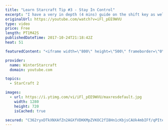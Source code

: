 ```yaml
---
title: "Learn Starcraft Tip #3 - Stay In Control"
excerpt: "I have a very in depth (4 mins) guide on the shift key as well here https://www.youtube.com/watch?v=7x9pHr544oY"
originalUrl: https://youtube.com/watch?v=iFl_pEE9WVU
type: video
price: Free
length: PT1M42S
publishedDateTime: 2017-10-24T21:18:42Z
heat: 51

featuredContent: "<iframe width=\"800\" height=\"500\" frameborder=\"0\" src=\"https://www.youtube.com/embed/iFl_pEE9WVU\" allow=\"accelerometer; autoplay; encrypted-media; gyroscope; picture-in-picture\" allowfullscreen></iframe>"

provider:
  name: WinterStarcraft
  domain: youtube.com

topics:
  - StarCraft 2

images:
  - url: https://i.ytimg.com/vi/iFl_pEE9WVU/maxresdefault.jpg
    width: 1280
    height: 720
    isCached: true

secured: "C362ryxDTkXNXAfZn2AGXfVDKKMpZVKOC2fI8Hn1cKbjsCAUk4mbIFf/qPItePBBdZDv0LCyat0HCsE8YliuLHt2csxUfivxIwtiAizXGtG0ONbvQaygv7P3x2hF79dSz7+Gddw6am8ImkmOpcBw1uCgvFik5HKTnj4Hy3FJkQ6yY5Xp4jFWtisAnrw2kXP5YWPEVcSM2dV1BN39IEUJvrNfcxPoGAYmbKGsqo6HY80snMCtnyt81UZiwzM4X9VD4VfN00fufFlqR69DhdrEr8IZkiDcDXQMLtdezCEjydRS4TWe+KFCer0FJK14MPPuA/YCOsiyV1c7fYd08/fyfvwaJeF/VfmsESAEtMyN4NFpDwoiwJyHYI27E/4BOdtbe8y+096FVYfhj4nkcdlajsawKDbzsf9I4/pUdyfA7gk=;7nhJ21fUs470cxbze/b/0Q=="
---
```


